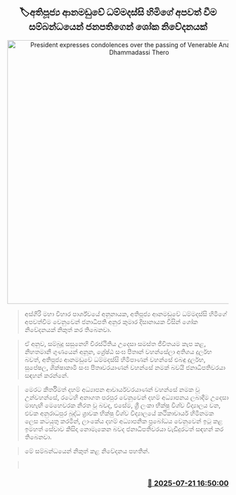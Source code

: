 <p align='center'><b><h2 align='center' title='President expresses condolences over the passing of Venerable Anamaduwe Dhammadassi Thero'>🏷අතිපූජ්‍ය ආනමඩුවේ ධම්මදස්සි හිමිගේ අපවත් වීම සම්බන්ධයෙන් ජනපතිගෙන් ශෝක නිවේදනයක්</h2></b></p>
<p align='center'><img src='https://helakuru.sgp1.cdn.digitaloceanspaces.com/esana/images/lib/anamaduwe-himi-j.jpg' width='600' alt='President expresses condolences over the passing of Venerable Anamaduwe Dhammadassi Thero'></p>

> අස්ගිරි මහා විහාර පාර්ශ්වයේ අනුනායක, අතිපූජ්‍ය ආනමඩුවේ ධම්මදස්සි හිමිගේ අපවත්වීම වෙනුවෙන් ජනාධිපති අනුර කුමාර දිසානායක විසින් ශෝක නිවේදනයක් නිකුත් කර තිබෙනවා.

> ඒ අනුව, සම්බුදු සසුනෙහි චිරස්ථිතිය උදෙසා සමස්ත ජීවිතයම කැප කළ, නිහතමානී ගුණයෙන් අනූන, ශ්‍රේෂ්ඨ සංඝ පීතෘන් වහන්සේලා අතිශය දුර්ලභ බවත්, අතිපූජ්‍ය ආනමඩුවේ ධම්මදස්සි හිමිපාණන් වහන්සේ එබඳු දුර්ලභ, සුපේෂල, ශික්ෂාකාමී සංඝ පීතෘවරයාණන් වහන්සේ නමක් බවයි ජනාධිපතිවරයා සඳහන් කරන්නේ.

> මෙරට කීර්තිමත් දහම් අධ්‍යාපන ආචාර්යවරයාණන් වහන්සේ නමක වූ උන්වහන්සේ, රටෙහි අනාගත පරපුර වෙනුවෙන් දහම් අධ්‍යාපනය ලබාදීම උදෙසා මාහැඟි මෙහෙවරක නිරත වූ බවද, එසේම, ශ්‍රී ලංකා භික්ෂු විශ්ව විද්‍යාලය වන, එවක අනුරාධපුර බුද්ධ ශ්‍රාවක භික්ෂු විශ්ව විද්‍යාලයේ කථිකාචාර්ය හිමිනමක ලෙස කටයුතු කරමින්, ලාංකේය දහම් අධ්‍යාපනික ප්‍රබෝධය වෙනුවෙන් ඉටු කළ ඉමහත් සේවාව කිසිදා නොමැකෙන බවද ජනාධිපතිවරයා වැඩිදුරටත් සඳහන් කර තිබෙනවා.

> මේ සම්බන්ධයෙන් නිකුත් කළ නිවේදනය පහතින්.

>  



<h3 align='right'><a href='https://www.helakuru.lk/esana/p/112039/'>📅 2025-07-21 16:50:00</a></h3>
